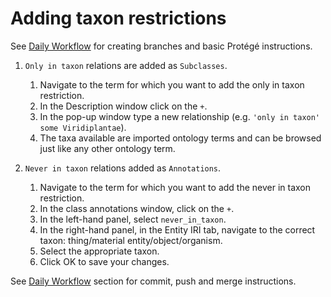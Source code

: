 # Adding taxon restrictions

See [Daily Workflow](http://go-ontology.readthedocs.io/en/latest/index.html#daily-workflow) for creating branches and basic Protégé instructions. 

1. ```Only in taxon``` relations are added as ```Subclasses```. 
   1.	Navigate to the term for which you want to add the only in taxon restriction.
   2.	In the Description window click on the ```+```.
   3.	In the pop-up window type a new relationship (e.g. ```'only in taxon' some Viridiplantae```).
   4.	The taxa available are imported ontology terms and can be browsed just like any other ontology term.

2. ```Never in taxon``` relations added as ```Annotations```. 
   1.	Navigate to the term for which you want to add the never in taxon restriction.
   2.	In the class annotations window, click on the ```+```. 
   3.	In the left-hand panel, select ```never_in_taxon```.
   4.	In the right-hand panel, in the Entity IRI tab, navigate to the correct taxon: thing/material entity/object/organism.
   5.	Select the appropriate taxon.
   6.	Click OK to save your changes.
   
   
See [Daily Workflow](http://go-ontology.readthedocs.io/en/latest/index.html#daily-workflow) section for commit, push and merge instructions. 
